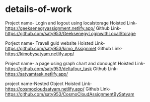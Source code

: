 # details-of-work


Project name- Login and logout using localstorage
Hoisted Link- https://geeksenegryassignment.netlify.app/
Github Link- https://github.com/saty953/GeeksenegyLoginwithLocalStorage
 
 Porject name- Travell guid website
Hoisted Link- https://github.com/saty953/kimo_Assignmet
Github Link- https://kimobysatyam.netlify.app/

Project name- a page using graph chart and donought
Hoisted Link- https://github.com/saty953/deltafour_task
Github Link- https://satyamtask.netlify.app/

project name-Nested Object 
Hoisted Link-https://cosmocloudsatyam.netlify.app/
Github Link- https://github.com/saty953/CosmoCloudAssignmentBySatyam
